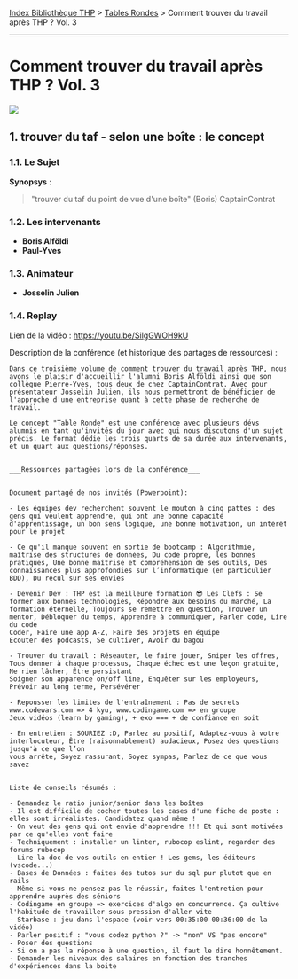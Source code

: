 [Index Bibliothèque THP](https://github.com/TheHackingProject/bibliotheque-THP/wiki) > [Tables Rondes](https://github.com/TheHackingProject/bibliotheque-THP/wiki/sommaire_tables_rondes) > Comment trouver du travail après THP ? Vol. 3

___

# Comment trouver du travail après THP ? Vol. 3

![](https://picsum.photos/1024/400)


## 1. trouver du taf - selon une boîte : le concept

### 1.1. Le Sujet

**Synopsys** : 
> "trouver du taf du point de vue d'une boîte" (Boris) CaptainContrat

### 1.2. Les intervenants

- **Boris Alföldi**
- **Paul-Yves**

### 1.3. Animateur

- **Josselin Julien**

### 1.4. Replay

Lien de la vidéo : https://youtu.be/SilgGWOH9kU

Description de la conférence (et historique des partages de ressources) :

```
Dans ce troisième volume de comment trouver du travail après THP, nous avons le plaisir d'accueillir l'alumni Boris Alföldi ainsi que son collègue Pierre-Yves, tous deux de chez CaptainContrat. Avec pour présentateur Josselin Julien, ils nous permettront de bénéficier de l'approche d'une entreprise quant à cette phase de recherche de travail.

Le concept "Table Ronde" est une conférence avec plusieurs dévs alumnis en tant qu'invités du jour avec qui nous discutons d'un sujet précis. Le format dédie les trois quarts de sa durée aux intervenants, et un quart aux questions/réponses. 


___Ressources partagées lors de la conférence___ 


Document partagé de nos invités (Powerpoint):

- Les équipes dev recherchent souvent le mouton à cinq pattes : des gens qui veulent apprendre, qui ont une bonne capacité d'apprentissage, un bon sens logique, une bonne motivation, un intérêt pour le projet

- Ce qu'il manque souvent en sortie de bootcamp : Algorithmie, maîtrise des structures de données, Du code propre, les bonnes pratiques, Une bonne maîtrise et compréhension de ses outils, Des connaissances plus approfondies sur l’informatique (en particulier BDD), Du recul sur ses envies

- Devenir Dev : THP est la meilleure formation 😎 Les Clefs : Se former aux bonnes technologies, Répondre aux besoins du marché, La formation éternelle, Toujours se remettre en question, Trouver un mentor, Débloquer du temps, Apprendre à communiquer, Parler code, Lire du code
Coder, Faire une app A-Z, Faire des projets en équipe
Ecouter des podcasts, Se cultiver, Avoir du bagou

- Trouver du travail : Réseauter, le faire jouer, Sniper les offres, Tous donner à chaque processus, Chaque échec est une leçon gratuite, Ne rien lâcher, Être persistant
Soigner son apparence on/off line, Enquêter sur les employeurs, Prévoir au long terme, Persévérer

- Repousser les limites de l'entraînement : Pas de secrets
www.codewars.com => 4 kyu, www.codingame.com => en groupe
Jeux vidéos (learn by gaming), + exo === + de confiance en soit

- En entretien : SOURIEZ :D, Parlez au positif, Adaptez-vous à votre interlocuteur, Être (raisonnablement) audacieux, Posez des questions jusqu'à ce que l’on
vous arrête, Soyez rassurant, Soyez sympas, Parlez de ce que vous savez


Liste de conseils résumés :

- Demandez le ratio junior/senior dans les boîtes
- Il est difficile de cocher toutes les cases d'une fiche de poste : elles sont irréalistes. Candidatez quand même !
- On veut des gens qui ont envie d'apprendre !!! Et qui sont motivées par ce qu'elles vont faire
- Techniquement : installer un linter, rubocop eslint, regarder des forums rubocop
- Lire la doc de vos outils en entier ! Les gems, les éditeurs (vscode...)
- Bases de Données : faites des tutos sur du sql pur plutot que en rails
- Même si vous ne pensez pas le réussir, faites l'entretien pour apprendre auprès des séniors
- Codingame en groupe => exercices d'algo en concurrence. Ça cultive l'habitude de travailler sous pression d'aller vite
- Starbase : jeu dans l'espace (voir vers 00:35:00 00:36:00 de la vidéo)
- Parler positif : "vous codez python ?" -> "non" VS "pas encore"
- Poser des questions
- Si on a pas la réponse à une question, il faut le dire honnêtement. 
- Demander les niveaux des salaires en fonction des tranches d'expériences dans la boite
```
